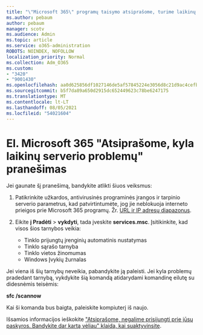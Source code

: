 ```yaml
---
title: "\"Microsoft 365\" programų taisymo atsiprašome, turime laikinų serverio problemų pranešimą"
ms.author: pebaum
author: pebaum
manager: scotv
ms.audience: Admin
ms.topic: article
ms.service: o365-administration
ROBOTS: NOINDEX, NOFOLLOW
localization_priority: Normal
ms.collection: Adm_O365
ms.custom:
- "3420"
- "9001430"
ms.openlocfilehash: aa0d625856df1027146de5af57845224e3056d8c21d9ac4cefbd4a9c329f487c
ms.sourcegitcommit: b5f7da89a650d2915dc652449623c78be6247175
ms.translationtype: MT
ms.contentlocale: lt-LT
ms.lasthandoff: 08/05/2021
ms.locfileid: "54021604"
---
```

# <a name="fixing-the-microsoft-365-apps-sorry-we-are-having-temporary-server-issues-message"></a>El. Microsoft 365 "Atsiprašome, kyla laikinų serverio problemų" pranešimas

Jei gaunate šį pranešimą, bandykite atlikti šiuos veiksmus:

1. Patikrinkite užkardos, antivirusinės programinės įrangos ir tarpinio serverio parametrus, kad patvirtintumėte, jog jie neblokuoja interneto prieigos prie Microsoft 365 programų. Žr. [URL ir IP adresų diapazonus](https://docs.microsoft.com/office365/enterprise/urls-and-ip-address-ranges).

2. Eikite **į Pradėti**  >  **vykdyti**, tada įveskite **services.msc**. Įsitikinkite, kad visos šios tarnybos veikia:
    - Tinklo prijungtų įrenginių automatinis nustatymas
    - Tinklo sąrašo tarnyba
    - Tinklo vietos žinomumas
    - Windows Įvykių žurnalas

Jei viena iš šių tarnybų neveikia, pabandykite ją paleisti. Jei kyla problemų pradedant tarnybą, vykdykite šią komandą atidarydami komandinę eilutę su didesnėmis teisėmis:

**sfc /scannow**

Kai ši komanda bus baigta, paleiskite kompiuterį iš naujo.

Išsamios informacijos ieškokite ["Atsiprašome, negalime prisijungti prie jūsų paskyros. Bandykite dar kartą vėliau" klaida, kai suaktyvinsite](https://docs.microsoft.com/office/troubleshoot/activation-installation/issue-when-activate-office-from-office-365).